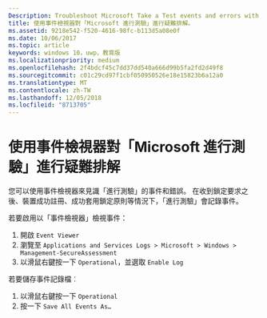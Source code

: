 ```yaml
---
Description: Troubleshoot Microsoft Take a Test events and errors with the event viewer.
title: 使用事件檢視器對「Microsoft 進行測驗」進行疑難排解。
ms.assetid: 9218e542-f520-4616-98fc-b113d5a08e0f
ms.date: 10/06/2017
ms.topic: article
keywords: windows 10，uwp，教育版
ms.localizationpriority: medium
ms.openlocfilehash: 2f4bdcf45c7dd37dd540a666d99b5fa2fd2d49f8
ms.sourcegitcommit: c01c29cd97f1cbf050950526e18e15823b6a12a0
ms.translationtype: MT
ms.contentlocale: zh-TW
ms.lasthandoff: 12/05/2018
ms.locfileid: "8713705"
---
```

# <a name="troubleshoot-microsoft-take-a-test-with-the-event-viewer"></a>使用事件檢視器對「Microsoft 進行測驗」進行疑難排解

您可以使用事件檢視器來見識「進行測驗」的事件和錯誤。 在收到鎖定要求之後、裝置成功註冊、成功套用鎖定原則等情況下，「進行測驗」會記錄事件。

若要啟用以「事件檢視器」檢視事件：
1. 開啟 `Event Viewer`
2. 瀏覽至 `Applications and Services Logs > Microsoft > Windows > Management-SecureAssessment`
3. 以滑鼠右鍵按一下 `Operational`，並選取 `Enable Log`

若要儲存事件記錄檔︰
1. 以滑鼠右鍵按一下 `Operational`
2. 按一下 `Save All Events As…`
